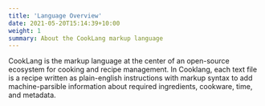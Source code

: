 ```yaml
---
title: 'Language Overview'
date: 2021-05-20T15:14:39+10:00
weight: 1
summary: About the CookLang markup language
---
```


CookLang is the markup language at the center of an open-source ecosystem for cooking and recipe management. In Cooklang, each text file is a recipe written as plain-english instructions with markup syntax to add machine-parsible information about required ingredients, cookware, time, and metadata.
